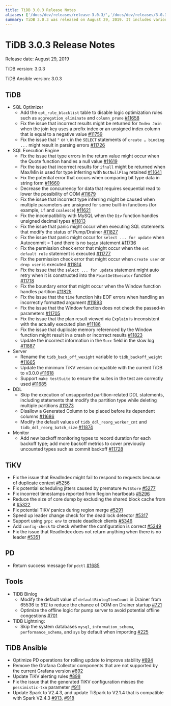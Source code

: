 ```yaml
---
title: TiDB 3.0.3 Release Notes
aliases: ['/docs/dev/releases/release-3.0.3/','/docs/dev/releases/3.0.3/']
summary: TiDB 3.0.3 was released on August 29, 2019. It includes various fixes and updates for SQL optimizer, SQL execution engine, server, DDL, monitor, TiKV, PD, TiDB Binlog, TiDB Lightning, and TiDB Ansible. Notable fixes include issues with incorrect results, type errors, panic occurrences, and permission check errors. The release also optimizes PD operations, removes unsupported Grafana Collector components, and updates TiKV alerting rules. Additionally, TiDB Ansible now supports Spark V2.4.3 and TiSpark V2.1.4.
---
```


# TiDB 3.0.3 Release Notes

Release date: August 29, 2019

TiDB version: 3.0.3

TiDB Ansible version: 3.0.3

## TiDB

+ SQL Optimizer
    - Add the `opt_rule_blacklist` table to disable logic optimization rules such as `aggregation_eliminate` and `column_prune` [#11658](https://github.com/pingcap/tidb/pull/11658)
    - Fix the issue that incorrect results might be returned for `Index Join` when the join key uses a prefix index or an unsigned index column that is equal to a negative value [#11759](https://github.com/pingcap/tidb/pull/11759)
    - Fix the issue that `"` or `\` in the `SELECT` statements of `create … binding ...` might result in parsing errors [#11726](https://github.com/pingcap/tidb/pull/11726)
+ SQL Execution Engine
    - Fix the issue that type errors in the return value might occur when the Quote function handles a null value [#11619](https://github.com/pingcap/tidb/pull/11619)
    - Fix the issue that incorrect results for `ifnull` might be returned when Max/Min is used for type inferring with `NotNullFlag` retained [#11641](https://github.com/pingcap/tidb/pull/11641)
    - Fix the potential error that occurs when comparing bit type data in string form [#11660](https://github.com/pingcap/tidb/pull/11660)
    - Decrease the concurrency for data that requires sequential read to lower the possibility of OOM [#11679](https://github.com/pingcap/tidb/pull/11679)
    - Fix the issue that incorrect type inferring might be caused when multiple parameters are unsigned for some built-in functions (for example, `if` and `coalesce`) [#11621](https://github.com/pingcap/tidb/pull/11621)
    - Fix the incompatibility with MySQL when the `Div` function handles unsigned decimal types [#11813](https://github.com/pingcap/tidb/pull/11813)
    - Fix the issue that panic might occur when executing SQL statements that modify the status of Pump/Drainer [#11827](https://github.com/pingcap/tidb/pull/11827)
    - Fix the issue that panic might occur for `select ... for update` when Autocommit = 1 and there is no `begin` statement [#11736](https://github.com/pingcap/tidb/pull/11736)
    - Fix the permission check error that might occur when the `set default role` statement is executed [#11777](https://github.com/pingcap/tidb/pull/11777)
    - Fix the permission check error that might occur when `create user` or `drop user` is executed [#11814](https://github.com/pingcap/tidb/pull/11814)
    - Fix the issue that the `select ... for update` statement might auto retry when it is constructed into the `PointGetExecutor` function [#11718](https://github.com/pingcap/tidb/pull/11718)
    - Fix the boundary error that might occur when the Window function handles partition [#11825](https://github.com/pingcap/tidb/pull/11825)
    - Fix the issue that the `time` function hits EOF errors when handling an incorrectly formatted argument [#11893](https://github.com/pingcap/tidb/pull/11893)
    - Fix the issue that the Window function does not check the passed-in parameters [#11705](https://github.com/pingcap/tidb/pull/11705)
    - Fix the issue that the plan result viewed via `Explain` is inconsistent with the actually executed plan [#11186](https://github.com/pingcap/tidb/pull/11186)
    - Fix the issue that duplicate memory referenced by the Window function might result in a crash or incorrect results [#11823](https://github.com/pingcap/tidb/pull/11823)
    - Update the incorrect information in the `Succ` field in the slow log [#11887](https://github.com/pingcap/tidb/pull/11887)
+ Server
    - Rename the `tidb_back_off_wexight` variable to `tidb_backoff_weight` [#11665](https://github.com/pingcap/tidb/pull/11665)
    - Update the minimum TiKV version compatible with the current TiDB to v3.0.0 [#11618](https://github.com/pingcap/tidb/pull/11618)
    - Support `make testSuite` to ensure the suites in the test are correctly used [#11685](https://github.com/pingcap/tidb/pull/11685)
+ DDL
    - Skip the execution of unsupported partition-related DDL statements, including statements that modify the partition type while deleting multiple partitions [#11373](https://github.com/pingcap/tidb/pull/11373)
    - Disallow a Generated Column to be placed before its dependent columns [#11686](https://github.com/pingcap/tidb/pull/11686)
    - Modify the default values of `tidb_ddl_reorg_worker_cnt` and `tidb_ddl_reorg_batch_size` [#11874](https://github.com/pingcap/tidb/pull/11874)
+ Monitor
    - Add new backoff monitoring types to record duration for each backoff type; add more backoff metrics to cover previously uncounted types such as commit backoff [#11728](https://github.com/pingcap/tidb/pull/11728)

## TiKV

- Fix the issue that ReadIndex might fail to respond to requests because of duplicate context [#5256](https://github.com/tikv/tikv/pull/5256)
- Fix potential scheduling jitters caused by premature `PutStore` [#5277](https://github.com/tikv/tikv/pull/5277)
- Fix incorrect timestamps reported from Region heartbeats [#5296](https://github.com/tikv/tikv/pull/5296)
- Reduce the size of core dump by excluding the shared block cache from it [#5322](https://github.com/tikv/tikv/pull/5322)
- Fix potential TiKV panics during region merge [#5291](https://github.com/tikv/tikv/pull/5291)
- Speed up leader change check for the dead lock detector [#5317](https://github.com/tikv/tikv/pull/5317)
- Support using `grpc env` to create deadlock clients [#5346](https://github.com/tikv/tikv/pull/5346)
- Add `config-check` to check whether the configuration is correct [#5349](https://github.com/tikv/tikv/pull/5349)
- Fix the issue that ReadIndex does not return anything when there is no leader [#5351](https://github.com/tikv/tikv/pull/5351)

## PD

- Return success message for `pdctl` [#1685](https://github.com/pingcap/pd/pull/1685)

## Tools

+ TiDB Binlog
    - Modify the default value of `defaultBinlogItemCount` in Drainer from 65536 to 512 to reduce the chance of OOM on Drainer startup [#721](https://github.com/pingcap/tidb-binlog/pull/721)
    - Optimize the offline logic for pump server to avoid potential offline congestions [#701](https://github.com/pingcap/tidb-binlog/pull/701)
+ TiDB Lightning:
    - Skip the system databases `mysql`, `information_schema`, `performance_schema`, and `sys` by default when importing [#225](https://github.com/pingcap/tidb-lightning/pull/225)

## TiDB Ansible

- Optimize PD operations for rolling update to improve stability [#894](https://github.com/pingcap/tidb-ansible/pull/894)
- Remove the Grafana Collector components that are not supported by the current Grafana version [#892](https://github.com/pingcap/tidb-ansible/pull/892)
- Update TiKV alerting rules [#898](https://github.com/pingcap/tidb-ansible/pull/898)
- Fix the issue that the generated TiKV configuration misses the `pessimistic-txn` parameter [#911](https://github.com/pingcap/tidb-ansible/pull/911)
- Update Spark to V2.4.3, and update TiSpark to V2.1.4 that is compatible with Spark V2.4.3 [#913](https://github.com/pingcap/tidb-ansible/pull/913), [#918](https://github.com/pingcap/tidb-ansible/pull/918)
